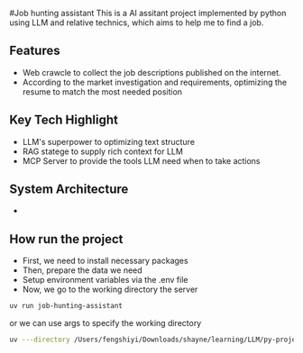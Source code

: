 #Job hunting assistant
This is a AI assitant project implemented by python using LLM and relative technics, which aims to help me to find a job.

## Features
- Web crawcle to collect the job descriptions published on the internet.
- According to the market investigation and requirements, optimizing the resume to match the most needed position

## Key Tech Highlight
- LLM's superpower to optimizing text structure
- RAG statege to supply rich context for LLM
- MCP Server to provide the tools LLM need when to take actions

## System Architecture
- 

## How run the project
- First, we need to install necessary packages
- Then, prepare the data we need
- Setup environment variables via the .env file
- Now, we go to the working directory the server
```bash
uv run job-hunting-assistant
```
or we can use args to specify the working directory
```bash
uv ---directory /Users/fengshiyi/Downloads/shayne/learning/LLM/py-projects/job-hunting-assistant/src/job_hunting_server run job-hunting-assistant
```